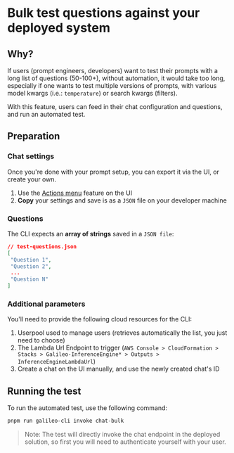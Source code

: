 # Bulk test questions against your deployed system

## Why?

If users (prompt engineers, developers) want to test their prompts with a long list of questions (50-100+), without automation, it would take too long, especially if one wants to test multiple versions of prompts, with various model kwargs (i.e.: `temperature`) or search kwargs (filters).

With this feature, users can feed in their chat configuration and questions, and run an automated test.

## Preparation

### Chat settings

Once you're done with your prompt setup, you can export it via the UI, or create your own.

1. Use the [Actions menu](../../chat-dev-settings/#actions-menu) feature on the UI
2. **Copy** your settings and save is as a `JSON` file on your developer machine

### Questions

The CLI expects an **array of strings** saved in a `JSON file`:

```json
// test-questions.json
[
 "Question 1",
 "Question 2",
 ...
 "Question N"
]
```

### Additional parameters

You'll need to provide the following cloud resources for the CLI:

1. Userpool used to manage users (retrieves automatically the list, you just need to choose)
2. The Lambda Url Endpoint to trigger (`AWS Console > CloudFormation > Stacks > Galileo-InferenceEngine* > Outputs > InferenceEngineLambdaUrl`)
3. Create a chat on the UI manually, and use the newly created chat's ID
<!-- 2. The API endpoint (root) of your deployed REST API (`AWS Console > CloudFormation > Stacks > Galileo-PresentationNestedStack > Outputs > ApiEndpoint`) -->

## Running the test

To run the automated test, use the following command:

```sh
pnpm run galileo-cli invoke chat-bulk
```

> Note: The test will directly invoke the chat endpoint in the deployed solution, so first you will need to authenticate yourself with your user.
